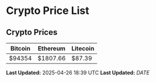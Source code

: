 # Crypto Price List

## Crypto Prices
| Bitcoin | Ethereum | Litecoin |
| ------- | -------- | -------- |
| $94354 | $1807.66 | $87.39 |
**Last Updated:** 2025-04-26 18:39 UTC
**Last Updated:** $DATE$
